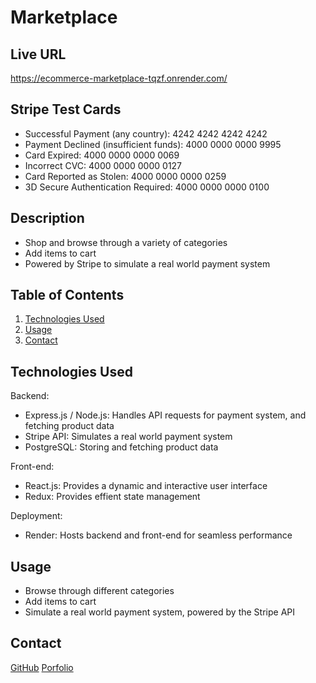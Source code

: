 # Marketplace

## Live URL
https://ecommerce-marketplace-tqzf.onrender.com/


## Stripe Test Cards
- Successful Payment (any country): 4242 4242 4242 4242
- Payment Declined (insufficient funds): 4000 0000 0000 9995
- Card Expired: 4000 0000 0000 0069
- Incorrect CVC: 4000 0000 0000 0127
- Card Reported as Stolen: 4000 0000 0000 0259
- 3D Secure Authentication Required: 4000 0000 0000 0100

## Description

- Shop and browse through a variety of categories
- Add items to cart
- Powered by Stripe to simulate a real world payment system


## Table of Contents
1. [Technologies Used](#technologies-used)
2. [Usage](#usage)
3. [Contact](#contact)

## Technologies Used

Backend: 
- Express.js / Node.js: Handles API requests for payment system, and fetching product data
- Stripe API: Simulates a real world payment system
- PostgreSQL: Storing and fetching product data

Front-end: 
- React.js: Provides a dynamic and interactive user interface
- Redux: Provides effient state management

Deployment: 
- Render: Hosts backend and front-end for seamless performance


## Usage

- Browse through different categories
- Add items to cart
- Simulate a real world payment system, powered by the Stripe API

## Contact
[GitHub](https://github.com/Ryan3389)
[Porfolio](https://ryancuthbert.netlify.app/)